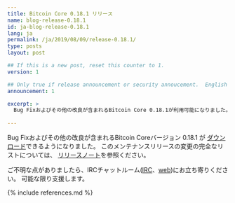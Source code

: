 ```yaml
---
title: Bitcoin Core 0.18.1 リリース
name: blog-release-0.18.1
id: ja-blog-release-0.18.1
lang: ja
permalink: /ja/2019/08/09/release-0.18.1/
type: posts
layout: post

## If this is a new post, reset this counter to 1.
version: 1

## Only true if release announcement or security annoucement.  English posts only
announcement: 1

excerpt: >
  Bug Fixおよびその他の改良が含まれるBitcoin Core 0.18.1が利用可能になりました。
  
---
```

Bug Fixおよびその他の改良が含まれるBitcoin Coreバージョン 0.18.1 が
[ダウンロード][ダウンロードページ]できるようになりました。
このメンテナンスリリースの変更の完全なリストについては、
[リリースノート][]を参照ください。

ご不明な点がありましたら、IRCチャットルーム([IRC][irc]、[web][web irc])にお立ち寄りください。
可能な限り支援します。

[リリースノート]: /ja/releases/0.18.1/
[IRC]: irc://irc.freenode.net/bitcoin
[web irc]: https://webchat.freenode.net/?channels=bitcoin&uio=d4
[ダウンロードページ]: /ja/download

{% include references.md %}
